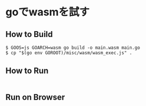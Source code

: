 # goでwasmを試す

## How to Build

```
$ GOOS=js GOARCH=wasm go build -o main.wasm main.go
$ cp "$(go env GOROOT)/misc/wasm/wasm_exec.js" .
```

## How to Run

```

```

## Run on Browser
